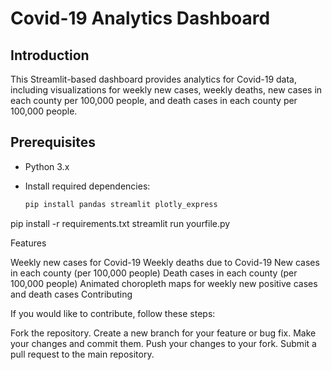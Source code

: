 # Covid-19 Analytics Dashboard

## Introduction

This Streamlit-based dashboard provides analytics for Covid-19 data, including visualizations for weekly new cases, weekly deaths, new cases in each county per 100,000 people, and death cases in each county per 100,000 people.

## Prerequisites

- Python 3.x
- Install required dependencies:

  ```bash
  pip install pandas streamlit plotly_express
pip install -r requirements.txt
streamlit run yourfile.py

Features

Weekly new cases for Covid-19
Weekly deaths due to Covid-19
New cases in each county (per 100,000 people)
Death cases in each county (per 100,000 people)
Animated choropleth maps for weekly new positive cases and death cases
Contributing

If you would like to contribute, follow these steps:

Fork the repository.
Create a new branch for your feature or bug fix.
Make your changes and commit them.
Push your changes to your fork.
Submit a pull request to the main repository.


